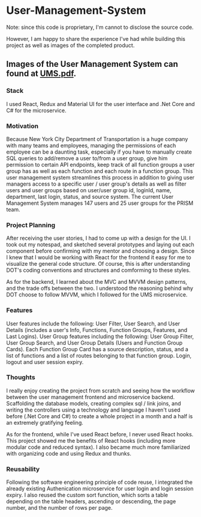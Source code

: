 # User-Management-System
Note: since this code is proprietary, I'm cannot to disclose the source code. 

However, I am happy to share the experience I've had while building this project as well as images of the completed product.
## Images of the User Management System can found at [UMS.pdf](https://github.com/darrenzhang2000/User-Management-System/blob/master/UMS.pdf). 

### Stack
I used React, Redux and Material UI for the user interface and .Net Core and C# for the microservice.

### Motivation
Because New York City Department of Transportation is a huge company with many teams and employees, managing the permissions of each employee can be a daunting task, especially if you have to manually create SQL queries to add/remove a user to/from a user group, give him permission to certain API endpoints, keep track of all function groups a user group has as well as each function and each route in a function group. This user management system streamlines this process in addition to giving user managers access to a specific user / user group's details as well as filter users and user groups based on user/user group id, loginId, name, department, last login, status, and source system. The current User Management System manages 147 users and 25 user groups for the PRISM  team.

### Project Planning
After receiving the user stories, I had to come up with a design for the UI. I took out my notespad, and sketched several prototypes and laying out each component before confirming with my mentor and choosing a design. Since I knew that I would be working with React for the frontend it easy for me to visualize the general code structure. Of course, this is after understanding DOT's coding conventions and structures and comforming to these styles.

As for the backend, I learned about the MVC and MVVM design patterns, and the trade offs between the two. I understood the reasoning behind why DOT choose to follow MVVM, which I followed for the UMS microservice. 

### Features
User features include the following:  User Filter, User Search, and User Details (includes a user's Info, Functions, Function Groups, Features, and Last Logins). 
User Group features including the following:  User Group Filter, User Group Search, and User Group Details (Users and Function Group Cards). Each Function Group Card has a source description, status, and a list of functions and a list of routes belonging to that function group.
Login, logout and user session expiry. 

### Thoughts
I really enjoy creating the project from scratch and seeing how the workflow between the user management frontend and microservice backend. Scaffolding the database models, creating complex sql / link joins, and writing the controllers using a technology and language I haven't used before (.Net Core and C#) to create a whole project in a month and a half is an extremely gratifying feeling. 

As for the frontend, while I've used React before, I never used React hooks. This project showed me the benefits of React hooks (including more modular code and reduced syntax). I also became much more familiarized with organizing code and using Redux and thunks. 

### Reusability
Following the software engineering principle of code reuse, I integrated the already existing Authenication microservice for user login and login session expiry. I also reused the custom sort function, which sorts a table depending on the table headers, ascending or descending, the page number, and the number of rows per page.



